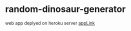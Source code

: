 # random-dinosaur-generator
web app deplyed on heroku server [appLink](https://the-dinosaur-generator.herokuapp.com/)

